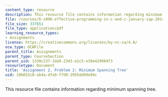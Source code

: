 ```yaml
---
content_type: resource
description: This resource file contains information regarding minimum spanning tree.
file: /courses/6-s096-effective-programming-in-c-and-c-january-iap-2014/19b653c0ab4a4fa9f7d92955dd99e94c_MIT6_S096IAP14_ass2_p2.pdf
file_size: 337651
file_type: application/pdf
learning_resource_types:
- Assignments
license: https://creativecommons.org/licenses/by-nc-sa/4.0/
ocw_type: OCWFile
parent_title: Assignments
parent_type: CourseSection
parent_uid: 1330c237-1da9-2343-e1c5-e39e429984f3
resourcetype: Document
title: 'Assignment 2, Problem 2: Minimum Spanning Tree'
uid: 19b653c0-ab4a-4fa9-f7d9-2955dd99e94c
---
```

This resource file contains information regarding minimum spanning tree.